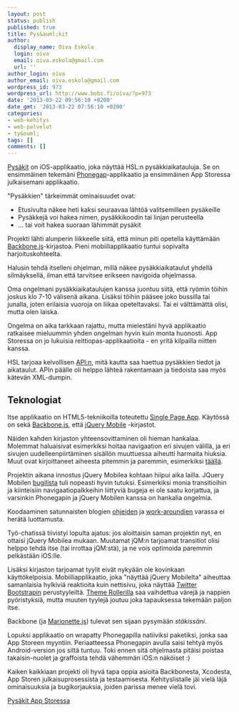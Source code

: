 ```yaml
---
layout: post
status: publish
published: true
title: Pys&auml;kit
author:
  display_name: Oiva Eskola
  login: oiva
  email: oiva.eskola@gmail.com
  url: ''
author_login: oiva
author_email: oiva.eskola@gmail.com
wordpress_id: 973
wordpress_url: http://www.bobs.fi/oiva/?p=973
date: '2013-03-22 09:56:10 +0200'
date_gmt: '2013-03-22 07:56:10 +0200'
categories:
- web-kehitys
- web-palvelut
- ty&ouml;
tags: []
comments: []
---
```

<p><a href="https://itunes.apple.com/us/app/pysakit/id620100246?l=fi&amp;ls=1&amp;mt=8">Pys&auml;kit</a> on iOS-applikaatio, joka n&auml;ytt&auml;&auml; HSL:n pys&auml;kkiaikatauluja. Se on ensimm&auml;inen tekem&auml;ni <a href="http://phonegap.com/">Phonegap</a>-applikaatio ja ensimm&auml;inen App Storessa julkaisemani applikaatio.</p>
<p>"Pys&auml;kkien" t&auml;rkeimm&auml;t ominaisuudet ovat:</p>
<ul>
<li>Etusivulta n&auml;kee heti kaksi seuraavaa l&auml;ht&ouml;&auml; valitsemilleen pys&auml;keille</li>
<li>Pys&auml;kkej&auml; voi hakea nimen, pys&auml;kkikoodin tai linjan perusteella</li>
<li>... tai voit hakea suoraan l&auml;himm&auml;t pys&auml;kit</li>
</ul>
<p>Projekti l&auml;hti alunperin liikkeelle siit&auml;, ett&auml; minun piti opetella k&auml;ytt&auml;m&auml;&auml;n <a href="http://backbonejs.org/">Backbone.js</a>-kirjastoa. Pieni mobiiliapplikaatio tuntui sopivalta harjoituskohteelta.</p>
<p>Halusin tehd&auml; itselleni ohjelman, mill&auml; n&auml;kee pys&auml;kkiaikataulut yhdell&auml; silm&auml;yksell&auml;, ilman ett&auml; tarvitsee erikseen navigoida ohjelmassa.</p>
<p>Oma ongelmani pys&auml;kkiaikataulujen kanssa juontuu siit&auml;, ett&auml; ry&ouml;min t&ouml;ihin joskus klo 7-10 v&auml;lisen&auml; aikana. Lis&auml;ksi t&ouml;ihin p&auml;&auml;see joko bussilla tai junalla, joten erilaisia vuoroja on liikaa opeteltavaksi. Tai ei v&auml;ltt&auml;m&auml;tt&auml; olisi, mutta olen laiska.</p>
<p>Ongelma on aika tarkkaan rajattu, mutta mielest&auml;ni hyv&auml; applikaatio ratkaisee mieluummin yhden ongelman hyvin kuin monta huonosti. App Storessa on jo lukuisia reittiopas-applikaatioita - en yrit&auml; kilpailla niitten kanssa.</p>
<p>HSL tarjoaa kelvollisen <a href="http://developer.reittiopas.fi/pages/fi/reittiopas-api.php">API:n</a>, mit&auml; kautta saa haettua pys&auml;kkien tiedot ja aikataulut. APIn p&auml;&auml;lle oli helppo l&auml;hte&auml; rakentamaan ja tiedoista saa my&ouml;s k&auml;tev&auml;n XML-dumpin.</p>
<h2>Teknologiat</h2>
<p>Itse applikaatio on HTML5-tekniikoilla toteutettu <a href="http://en.wikipedia.org/wiki/Single-page_application">Single Page App</a>. K&auml;yt&ouml;ss&auml; on sek&auml; <a href="http://backbonejs.org/">Backbone.js</a>, ett&auml; <a href="http://jquerymobile.com/">jQuery Mobile</a> -kirjastot.</p>
<p>N&auml;iden kahden kirjaston yhteensovittaminen oli hieman hankalaa. Molemmat haluaisivat esimerkiksi hoitaa navigaation eri sivujen v&auml;lill&auml;, ja eri sivujen uudelleenpiirt&auml;minen sis&auml;ll&ouml;n muuttuessa aiheutti harmaita hiuksia. Muut ovat kirjoittaneet aiheesta pitemmin ja paremmin, esimerkiksi <a href="https://supportbee.com/devblog/2013/02/12/jquery-mobile-backbone-backbone/">t&auml;&auml;ll&auml;</a>.</p>
<p>Projektin aikana innostus jQuery Mobilea kohtaan hiipui aika lailla. JQuery Mobilen <a href="https://github.com/jquery/jquery-mobile/issues?state=open">bugilista</a> tuli nopeasti hyvin tutuksi. Esimerkiksi monia transitioihin ja kiinteisiin navigaatiopalkkeihin liittyvi&auml; bugeja ei ole saatu korjattua, ja varsinkin Phonegapin ja jQuery Mobilen kanssa on hankalia ongelmia.</p>
<p>Koodaaminen satunnaisten blogien <a href="http://outof.me/fixing-flickers-jumps-of-jquery-mobile-transitions-in-phonegap-apps/">ohjeiden</a> ja <a href="http://outof.me/native-scrolling-in-jquery-mobilephonegap-applications/">work-aroundien</a> varassa ei her&auml;t&auml; luottamusta.</p>
<p>Ty&ouml;-chatiss&auml; tiivistyi lopulta ajatus: jos aloittaisin saman projektin nyt, en ottaisi jQuery Mobilea mukaan. Muutamat jQM:n tarjoamat transitiot olisi helppo tehd&auml; itse (tai irrottaa jQM:st&auml;), ja ne vois optimoida paremmin pelk&auml;st&auml;&auml;n iOS:lle.</p>
<p>Lis&auml;ksi kirjaston tarjoamat tyylit eiv&auml;t nyky&auml;&auml;n ole kovinkaan k&auml;ytt&ouml;kelpoisia. Mobiiliapplikaatio, joka "n&auml;ytt&auml;&auml; jQuery Mobilelta" aiheuttaa samanlaisia hylkivi&auml; reaktioita kuin nettisivu, joka n&auml;ytt&auml;&auml; <a href="http://twitter.github.com/bootstrap/">Twitter Bootstrapin</a> perustyyleilt&auml;. <a href="http://jquerymobile.com/themeroller/">Theme Rollerilla</a> saa vaihdettua v&auml;rej&auml; ja nappien py&ouml;ristyksi&auml;, mutta muuten tyylej&auml; joutuu joka tapauksessa tekem&auml;&auml;n paljon itse.</p>
<p>Backbone (ja <a href="http://marionettejs.com/">Marionette.js</a>) tulevat sen sijaan pysym&auml;&auml;n <em>st&auml;kiss&auml;ni</em>.</p>
<p>Lopuksi applikaatio on wrapatty Phonegapilla natiiviksi paketiksi, jonka saa App Storeen myyntiin. Periaatteessa Phonegapin avulla saisi tehty&auml; my&ouml;s Android-version jos silt&auml; tuntuu. Toki ennen sit&auml; ohjelmasta pit&auml;isi poistaa takaisin-nuolet ja graffoista tehd&auml; v&auml;hemm&auml;n iOS:n n&auml;k&ouml;iset :)</p>
<p>Kaiken kaikkiaan projekti oli hyv&auml; tapa oppia asioita Backbonesta, Xcodesta, App Storen julkaisuprosessista ja testaamisesta. Kehityslistalle j&auml;i viel&auml; l&auml;j&auml; ominaisuuksia ja bugikorjauksia, joiden parissa menee viel&auml; tovi.</p>
<p><a href="https://itunes.apple.com/us/app/pysakit/id620100246?l=fi&amp;ls=1&amp;mt=8">Pys&auml;kit App Storessa</a></p>
